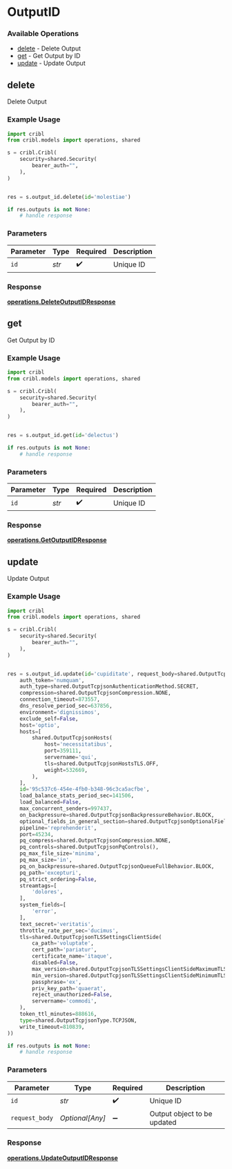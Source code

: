 # OutputID

### Available Operations

* [delete](#delete) - Delete Output
* [get](#get) - Get Output by ID
* [update](#update) - Update Output

## delete

Delete Output

### Example Usage

```python
import cribl
from cribl.models import operations, shared

s = cribl.Cribl(
    security=shared.Security(
        bearer_auth="",
    ),
)


res = s.output_id.delete(id='molestiae')

if res.outputs is not None:
    # handle response
```

### Parameters

| Parameter          | Type               | Required           | Description        |
| ------------------ | ------------------ | ------------------ | ------------------ |
| `id`               | *str*              | :heavy_check_mark: | Unique ID          |


### Response

**[operations.DeleteOutputIDResponse](../../models/operations/deleteoutputidresponse.md)**


## get

Get Output by ID

### Example Usage

```python
import cribl
from cribl.models import operations, shared

s = cribl.Cribl(
    security=shared.Security(
        bearer_auth="",
    ),
)


res = s.output_id.get(id='delectus')

if res.outputs is not None:
    # handle response
```

### Parameters

| Parameter          | Type               | Required           | Description        |
| ------------------ | ------------------ | ------------------ | ------------------ |
| `id`               | *str*              | :heavy_check_mark: | Unique ID          |


### Response

**[operations.GetOutputIDResponse](../../models/operations/getoutputidresponse.md)**


## update

Update Output

### Example Usage

```python
import cribl
from cribl.models import operations, shared

s = cribl.Cribl(
    security=shared.Security(
        bearer_auth="",
    ),
)


res = s.output_id.update(id='cupiditate', request_body=shared.OutputTcpjson(
    auth_token='numquam',
    auth_type=shared.OutputTcpjsonAuthenticationMethod.SECRET,
    compression=shared.OutputTcpjsonCompression.NONE,
    connection_timeout=873557,
    dns_resolve_period_sec=637856,
    environment='dignissimos',
    exclude_self=False,
    host='optio',
    hosts=[
        shared.OutputTcpjsonHosts(
            host='necessitatibus',
            port=359111,
            servername='qui',
            tls=shared.OutputTcpjsonHostsTLS.OFF,
            weight=532669,
        ),
    ],
    id='95c537c6-454e-4fb0-b348-96c3ca5acfbe',
    load_balance_stats_period_sec=141506,
    load_balanced=False,
    max_concurrent_senders=997437,
    on_backpressure=shared.OutputTcpjsonBackpressureBehavior.BLOCK,
    optional_fields_in_general_section=shared.OutputTcpjsonOptionalFieldsInGeneralSection.LOAD_BALANCED,
    pipeline='reprehenderit',
    port=45234,
    pq_compress=shared.OutputTcpjsonCompression.NONE,
    pq_controls=shared.OutputTcpjsonPqControls(),
    pq_max_file_size='minima',
    pq_max_size='in',
    pq_on_backpressure=shared.OutputTcpjsonQueueFullBehavior.BLOCK,
    pq_path='excepturi',
    pq_strict_ordering=False,
    streamtags=[
        'dolores',
    ],
    system_fields=[
        'error',
    ],
    text_secret='veritatis',
    throttle_rate_per_sec='ducimus',
    tls=shared.OutputTcpjsonTLSSettingsClientSide(
        ca_path='voluptate',
        cert_path='pariatur',
        certificate_name='itaque',
        disabled=False,
        max_version=shared.OutputTcpjsonTLSSettingsClientSideMaximumTLSVersion.TL_SV1_2,
        min_version=shared.OutputTcpjsonTLSSettingsClientSideMinimumTLSVersion.TL_SV1_3,
        passphrase='ex',
        priv_key_path='quaerat',
        reject_unauthorized=False,
        servername='commodi',
    ),
    token_ttl_minutes=888616,
    type=shared.OutputTcpjsonType.TCPJSON,
    write_timeout=810839,
))

if res.outputs is not None:
    # handle response
```

### Parameters

| Parameter                   | Type                        | Required                    | Description                 |
| --------------------------- | --------------------------- | --------------------------- | --------------------------- |
| `id`                        | *str*                       | :heavy_check_mark:          | Unique ID                   |
| `request_body`              | *Optional[Any]*             | :heavy_minus_sign:          | Output object to be updated |


### Response

**[operations.UpdateOutputIDResponse](../../models/operations/updateoutputidresponse.md)**

